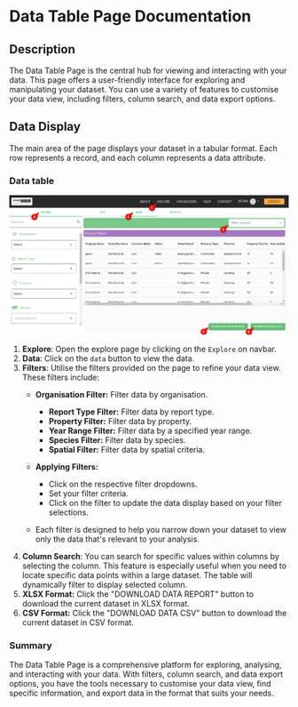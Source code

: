 # Data Table Page Documentation

## Description

The Data Table Page is the central hub for viewing and interacting with your data. This page offers a user-friendly interface for exploring and manipulating your dataset. You can use a variety of features to customise your data view, including filters, column search, and data export options.

## Data Display

The main area of the page displays your dataset in a tabular format. Each row represents a record, and each column represents a data attribute.

### Data table

![Data table](./img/reports-1.png)

1. **Explore**: Open the explore page by clicking on the `Explore` on navbar.
2. **Data**: Click on the `data` button to view the data.
3. **Filters**: Utilise the filters provided on the page to refine your data view. These filters include:
    * **Organisation Filter:** Filter data by organisation.
       * **Report Type Filter:** Filter data by report type.
       * **Property Filter:** Filter data by property.
       * **Year Range Filter:** Filter data by a specified year range.
       * **Species Filter:** Filter data by species.
       * **Spatial Filter:** Filter data by spatial criteria.

    * **Applying Filters:**
       * Click on the respective filter dropdowns.
       * Set your filter criteria.
       * Click on the filter to update the data display based on your filter selections.
    * Each filter is designed to help you narrow down your dataset to view only the data that's relevant to your analysis.
4. **Column Search**: You can search for specific values within columns by selecting the column. This feature is especially useful when you need to locate specific data points within a large dataset. The table will dynamically filter to display selected column.
5. **XLSX Format:** Click the "DOWNLOAD DATA REPORT" button to download the current dataset in XLSX format.
6. **CSV Format:** Click the "DOWNLOAD DATA CSV" button to download the current dataset in CSV format.

### Summary

The Data Table Page is a comprehensive platform for exploring, analysing, and interacting with your data. With filters, column search, and data export options, you have the tools necessary to customise your data view, find specific information, and export data in the format that suits your needs.
